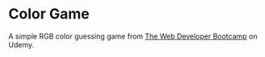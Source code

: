 # Color Game

A simple RGB color guessing game from [The Web Developer Bootcamp](https://www.udemy.com/the-web-developer-bootcamp/) on Udemy.
